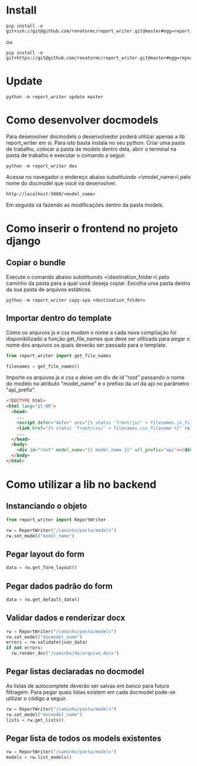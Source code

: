 # Install

```
pip install -e git+ssh://git@github.com/renatormc/report_writer.git@master#egg=report_writer
```
ou
```
pip install -e git+https://git@github.com/renatormc/report_writer.git@master#egg=report_writer
```

# Update
```
python -m report_writer update master
```


# Como desenvolver docmodels
Para desenvolver docmodels o desenvolvedor poderá utilizar apenas a lib report_writer em si. Para isto basta instala no seu python.
Criar uma pasta de trabalho, colocar a pasta de models dentro dela, abrir o terminal na pasta de trabalho e executar o comando a seguir.

```
python -m report_writer dev
```

Acesse no navegador o endereço abaixo substituindo <\model_name>\ pelo nome do docmodel que você irá desenvolver.
```
http://localhost:5000/<model_name>
```

Em seguida vá fazendo as modificações dentro da pasta models.



# Como inserir o frontend no projeto django

## Copiar o bundle

Execute o comando abaixo substituindo <\destination_folder>\ pelo caminho da pasta para a qual você deseja copiar. Escolha uma pasta dentro da sua pasta de arquivos estáticos.

```
python -m report_writer copy-spa <destination_folder>
```

## Importar dentro do template
Como os arquivos js e css mudam o nome a cada nova compilação foi disponibilizado a função get_file_names que deve ser utilizada para pegar o nome dos arquivos 
os quais deverão ser passado para o template.

```python
from report_writer import get_file_names

filenames = get_file_names()
```

Importe os arquivos js e css e deixe um div de id "root" passando o nome do modelo no atributo "model_name" e o prefixo da url da api no parâmetro "api_prefix".

```html
<!DOCTYPE html>
<html lang="pt-BR">
  <head>
    ...
    <script defer="defer" src="{% static 'front/js/' + filenames.js_filename %}"></script>
    <link href="{% static 'front/css/' + filenames.css_filename %}" rel="stylesheet" />
    ...
  </head>
  <body>
    <div id="root" model_name="{{ model_name }}" url_prefix="api"></div>
  </body>
</html>
```

# Como utilizar a lib no backend


## Instanciando o objeto
```python
from report_writer import ReportWriter

rw = ReportWriter("/caminho/pasta/models")
rw.set_model("model_name")
```

## Pegar layout do form
```python
data = rw.get_form_layout()
```

## Pegar dados padrão do form
```python
data = rw.get_default_data()
```

## Validar dados e renderizar docx
```python
rw = ReportWriter("/caminho/pasta/models")
rw.set_model("docmodel_name")
errors = rw.validate(json_data)
if not errors:
  rw.render_doc("/caminho/do/arquivo.docx")
```

## Pegar listas declaradas no docmodel
As listas de  autocomplete deverão ser salvas em banco para futura filtragem. Para pegar quais listas existem em cada docmodel pode-se utilizar o código a seguir.

```python
rw = ReportWriter("/caminho/pasta/models")
rw.set_model("docmodel_name")
lists = rw.get_lists()
```

## Pegar lista de todos os models existentes

```python
rw = ReportWriter("/caminho/pasta/models")
models = rw.list_models()
```
